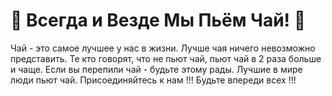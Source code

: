 # 🍵 Всегда и Везде Мы Пьём Чай! 🍵

Чай - это самое лучшее у нас в жизни. Лучше чая ничего невозможно представить. Те кто говорят, что не пьют чай, пьют чай в 2 раза больше и чаще. Если вы перепили чай - будьте этому рады. Лучшие в мире люди пьют чай. Присоединяйтесь к нам !!! Будьте впереди всех !!!
